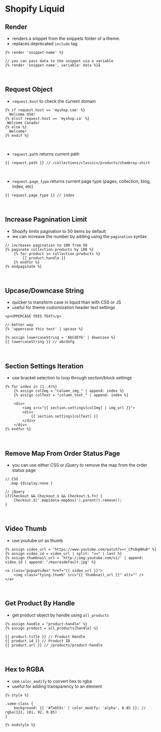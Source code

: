 # Shopify Liquid

## Render
- renders a snippet from the snippets folder of a theme.
- replaces deprecated `include` tag
```
{% render 'snippet-name' %}

// you can pass data to the snippet via a variable
{% render 'snippet-name', variable: data %}å
```
<br>

## Request Object
- `request.host` to check the current domain
```
{% if request.host == 'myshop.com' %}
  Welcome USA!
{% elsif request.host == 'myshop.ca' %}
 Welcome Canada!
{% else %}
  Welcome!
{% endif %}
```
<br>

- `request.path` returns current path
```
{{ request.path }} // /collections/classics/products/chambray-shirt
```
<br>

- `request.page_type` returns current page type (pages, collection, blog, index, etc)
```
{{ request.page_type }} // index
```
<br>

## Increase Pagnination Limit
- Shopify limits pagination to 50 items by default
- we can increase the number by adding using the `pagination` syntax
```
// increases pagination to 100 from 50
{% paginate collection.products by 100 %}
	{% for product in collection.products %}
		{{ product.handle }}
	{% endfor %}
{% endpaginate %}
```
<br>

## Upcase/Downcase String
- quicker to transform case in liquid than with CSS or JS
- useful for theme customization header text settings
```
<p>UPPERCASE THIS TEXT</p>

// better way
{% 'uppercase this text' | upcase %}

{% assign lowercaseString = 'AbCdEfG' | downcase %}
{{ lowercaseString }} // abcdefg
```
<br>

## Section Settings Iteration
- use bracket selection to loop through section/block settings
```
{% for index in (1..4)%}
	{% assign colImg = "column_img_" | append: index %}
	{% assign colText = "column_text_" | append: index %}

	<div>
		<img src="{{ section.settings[colImg] | img_url }}">
		<div>
			{{ section.settings[colText] }}
		</div>
	</div>
{% endfor %}
```
<br>

## Remove Map From Order Status Page
- you can use either CSS or jQuery to remove the map from the order status page
```
// CSS
  .map {display:none }

// jQuery
if(Checkout && Checkout.$ && Checkout.$.fn) {
	Checkout.$('.map[data-mapbox]').parent().remove();
}
```
<br>

## Video Thumb
- use youtube url as thumb
```
{% assign video_url = "https://www.youtube.com/watch?v=r_CPx8qHHu0" %}
{% assign video_id = video_url | split: "v=" | last %}
{% assign thumbnail_url = 'http://img.youtube.com/vi/' | append: video_id | append: '/maxresdefault.jpg' %}

<a class="popupVideo" href="{{ video_url }}">
	<img class="tying-thumb" src="{{ thumbnail_url }}" alt="" />
</a>
```
<br>

## Get Product By Handle
- get product object by handle using `all_products`
```
{% assign handle = "product-handle" %}
{% assign product = all_products[handle] %}

{{ product.title }} // Product Handle
{{ product.id }} // Product ID
{{ product.url }} // /products/product-handle
```
<br>

## Hex to RGBA
- use `color_modify` to convert hex to rgba
- useful for adding transparency to an element
```
{% style %}

.some-class {
	background: {{ '#7ab55c' | color_modify: 'alpha', 0.85 }}; // rgba(122, 181, 92, 0.85)
}

{% endstyle %}
```
<br>
